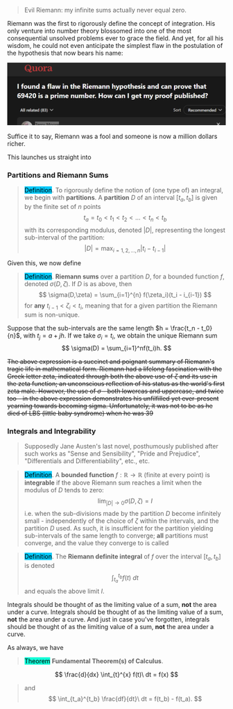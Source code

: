 > Evil Riemann: my infinite sums actually never equal zero.

Riemann was the first to rigorously define the concept of integration. His only venture into number theory blossomed into one of the most consequential unsolved problems ever to grace the field. And yet, for all his wisdom, he could not even anticipate the simplest flaw in the postulation of the hypothesis that now bears his name:

![alt text](./assets/images/image-14.png)

Suffice it to say, Riemann was a fool and someone is now a million dollars richer.

This launches us straight into

### Partitions and Riemann Sums

> <span style="background-color: #03cafc; color: black;">Definition</span>. To rigorously define the notion of (one type of) an integral, we begin with **partitions**. A **partition** $D$ of an interval $[t_a, t_b]$ is given by the finite set of $n$ points
$$
t_a = t_0 < t_1 < t_2 < ... < t_n < t_b
$$
> with its corresponding modulus, denoted $|D|$, representing the longest sub-interval of the partition:
$$
|D| = \max_{i = 1, 2, ..., n}|t_{i} - t_{i-1}|
$$

Given this, we now define

> <span style="background-color: #03cafc; color: black;">Definition</span>. **Riemann sums** over a partition $D$, for a bounded function $f$, denoted $\sigma(D, \zeta)$. If $D$ is as above, then 
$$
\sigma(D,\zeta) = \sum_{i=1}^{n} f(\zeta_i)(t_i - i_{i-1})
$$
> for **any** $t_{i-1} < \zeta_i < t_i$, meaning that for a given partition the Riemann sum is non-unique. 

Suppose that the sub-intervals are the same length $h = \frac{t_n - t_0}{n}$, with $t_j = a + j h$. If we take $\sigma_i = t_i$, we obtain the unique Riemann sum
$$
\sigma(D) = \sum_{i=1}^nf(t_i)h.
$$


~~The above expression is a succinct and poignant summary of Riemann's tragic life in mathematical form. Riemann had a lifelong fascination with the Greek letter zeta, indicated through both the above use of $\zeta$ and its use in the zeta function; an unconscious reflection of his status as the world's first zeta male. However, the use of $\sigma$ - both lowercas and uppercase, and twice too - in the above expression demonstrates his unfilfilled yet ever-present yearning towards becoming sigma. Unfortunately, it was not to be as he died of LBS (little baby syndrome) when he was 39~~

### Integrals and Integrability

> Supposedly Jane Austen's last novel, posthumously published after such works as "Sense and Sensibility", "Pride and Prejudice", "Differentials and Differentiability", etc., etc.

> <span style="background-color: #03cafc; color: black;">Definition</span>. A **bounded function** $f:\mathbb{R \to R}$ (finite at every point) is **integrable** if the above Riemann sum reaches a limit when the modulus of $D$ tends to zero:
$$
\lim_{|D| \to 0}\sigma(D, \zeta) = I
$$
i.e. when the sub-divisions made by the partition $D$ become infinitely small - independently of the choice of $\zeta$ within the intervals, and the partition $D$ used. As such, it is insufficient for the partition yielding sub-intervals of the same length to converge; **all** partitions must converge, and the value they converge to is called

> <span style="background-color: #03cafc; color: black;">Definition</span>. The **Riemann definite integral** of $f$ over the interval $[t_a, t_b]$ is denoted
$$
\int_{t_a}^{t_b} f(t)\ dt
$$
> and equals the above limit $I$.

Integrals should be thought of as the limiting value of a sum, **not** the area under a curve. Integrals should be thought of as the limiting value of a sum, **not** the area under a curve. And just in case you've forgotten, integrals should be thought of as the limiting value of a sum, **not** the area under a curve.

As always, we have

> <span style="background-color: #12ffd7; color: black;">Theorem</span> **Fundamental Theorem(s) of Calculus**. 

$$
\frac{d}{dx} \int_{t}^{x} f(t)\ dt = f(x)
$$
> and
$$
\int_{t_a}^{t_b} \frac{df}{dt}\ dt = f(t_b) - f(t_a).
$$